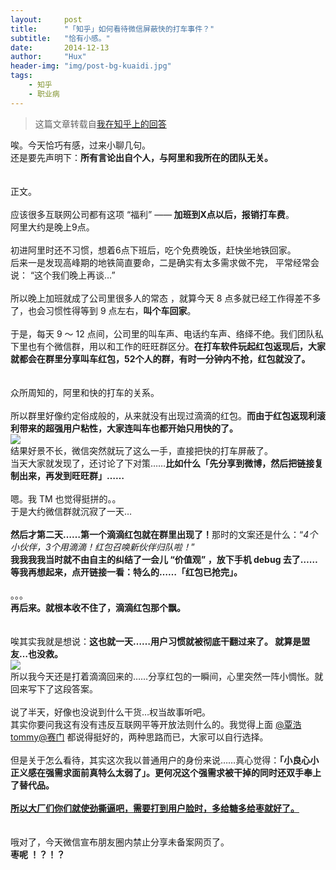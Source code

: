 ```yaml
---
layout:     post
title:      "「知乎」如何看待微信屏蔽快的打车事件？"
subtitle:   "恰有小感。"
date:       2014-12-13
author:     "Hux"
header-img: "img/post-bg-kuaidi.jpg"
tags:
    - 知乎
    - 职业病
---
```


> 这篇文章转载自[我在知乎上的回答](http://www.zhihu.com/question/26774049/answer/35041458)


<div>
    唉。今天恰巧有感，过来小聊几句。
    <br>还是要先声明下：<b>所有言论出自个人，与阿里和我所在的团队无关。</b>
    <br>
    <br>
    <br>正文。
    <br>
    <br>应该很多互联网公司都有这项 “福利” ——<b> 加班到X点以后，报销打车费</b>。
    <br>阿里大约是晚上9点。
    <br>
    <br>初进阿里时还不习惯，想着6点下班后，吃个免费晚饭，赶快坐地铁回家。
    <br>后来一是发现高峰期的地铁简直要命，二是确实有太多需求做不完， 平常经常会说： “这个我们晚上再谈…”
    <br>
    <br>所以晚上加班就成了公司里很多人的常态 ，就算今天 8 点多就已经工作得差不多了，也会习惯性得等到 9 点左右，<b>叫个车回家</b>。
    <br>
    <br>于是，每天 9 ～ 12 点间，公司里的叫车声、电话约车声、络绎不绝。我们团队私下里也有个微信群，用以和工作的旺旺群区分。<b>在打车软件玩起红包返现后，大家就都会在群里分享叫车红包，52个人的群，有时一分钟内不抢，红包就没了。</b>
    <br>
    <br>
    <br>众所周知的，阿里和快的打车的关系。
    <br>
    <br>所以群里好像约定俗成般的，从来就没有出现过滴滴的红包。<b>而由于红包返现利滚利带来的超强用户粘性，大家连叫车也都开始只用快的了。</b>
    <br>
   <img src="http://pic2.zhimg.com/dd0b093c925e8bb0155db1bf3c909c81_b.jpg">
    <br>结果好景不长，微信突然就玩了这么一手，直接把快的打车屏蔽了。
    <br>当天大家就发现了，还讨论了下对策……<b>比如什么「先分享到微博，然后把链接复制出来，再发到旺旺群」……</b>
    <br>
    <br>嗯。我 TM 也觉得挺拼的。。
    <br>于是大约微信群就沉寂了一天…
    <br>
    <br><b>然后才第二天……第一个滴滴红包就在群里出现了！</b>那时的文案还是什么：“<i>4个小伙伴，3个用滴滴！红包召唤新伙伴归队啦！</i>”
    <br><b>我我我我当时就不由自主的纠结了一会儿 “价值观” ，放下手机 debug 去了……</b>
    <br><b>等我再想起来，点开链接一看：特么的……「红包已抢完」。</b>
    <br>
    <br>。。。
    <br><b>再后来。</b><b>就根本收不住了，滴滴红包那个飘。</b>
    <br>
    <br>
    <br>唉其实我就是想说：<b>这也就一天……用户习惯就被彻底干翻过来了。 就算是盟友…也没救。</b>
    <br>
    <img src="http://pic4.zhimg.com/b35d101569e64d0f93236589db68591f_b.jpg">
    <br>所以我今天还是打着滴滴回来的……分享红包的一瞬间，心里突然一阵小惆怅。就回来写下了这段答案。
    <br>
    <br>说了半天，好像也没说到什么干货…权当故事听吧。
    <br>其实你要问我这有没有违反互联网平等开放法则什么的。我觉得上面 <a data-hash="8f7d284bb1a97deaa4533a6190206ecb" href="http://www.zhihu.com/people/8f7d284bb1a97deaa4533a6190206ecb" class="member_mention" data-editable="true" data-title="@覃浩tommy" data-tip="p$b$8f7d284bb1a97deaa4533a6190206ecb">@覃浩tommy</a><a data-hash="43d639a3d763d3dad948e0bc4c645eec" href="http://www.zhihu.com/people/43d639a3d763d3dad948e0bc4c645eec" class="member_mention" data-editable="true" data-title="@赛门" data-tip="p$b$43d639a3d763d3dad948e0bc4c645eec">@赛门</a> 都说得挺好的，两种思路而已，大家可以自行选择。
    <br>
    <br>但是关于怎么看待，其实这次我以普通用户的身份来说……真心觉得：<b>「小良心小正义感在强需求面前真特么太弱了」</b><b>。</b><b>更何况这个强需求被干掉的同时还双手奉上了替代品。</b>
    <br>
    <br><b><u>所以大厂们你们就使劲撕逼吧，需要打到用户脸时，多给糖多给枣就好了。</u></b>
    <br>
    <br>
    <br>哦对了，今天微信宣布朋友圈内禁止分享未备案网页了。
    <br><b>枣呢 ！？！？</b>
    <br>
    <br>
</div>

